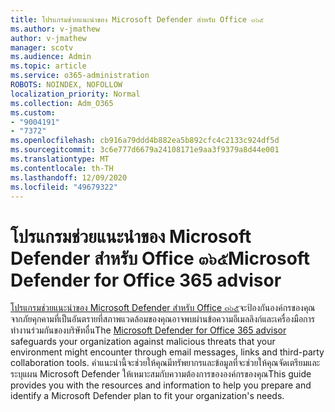 ```yaml
---
title: โปรแกรมช่วยแนะนำของ Microsoft Defender สำหรับ Office ๓๖๕
ms.author: v-jmathew
author: v-jmathew
manager: scotv
ms.audience: Admin
ms.topic: article
ms.service: o365-administration
ROBOTS: NOINDEX, NOFOLLOW
localization_priority: Normal
ms.collection: Adm_O365
ms.custom:
- "9004191"
- "7372"
ms.openlocfilehash: cb916a79ddd4b882ea5b892cfc4c2133c924df5d
ms.sourcegitcommit: 3c6e777d6679a24108171e9aa3f9379a8d44e001
ms.translationtype: MT
ms.contentlocale: th-TH
ms.lasthandoff: 12/09/2020
ms.locfileid: "49679322"
---
```

# <a name="microsoft-defender-for-office-365-advisor"></a><span data-ttu-id="d58d4-102">โปรแกรมช่วยแนะนำของ Microsoft Defender สำหรับ Office ๓๖๕</span><span class="sxs-lookup"><span data-stu-id="d58d4-102">Microsoft Defender for Office 365 advisor</span></span>

<span data-ttu-id="d58d4-103">[โปรแกรมช่วยแนะนำของ Microsoft Defender สำหรับ Office ๓๖๕](https://go.microsoft.com/fwlink/?linkid=2146614)จะป้องกันองค์กรของคุณจากภัยคุกคามที่เป็นอันตรายที่สภาพแวดล้อมของคุณอาจพบผ่านข้อความอีเมลลิงก์และเครื่องมือการทำงานร่วมกันของบริษัทอื่น</span><span class="sxs-lookup"><span data-stu-id="d58d4-103">The [Microsoft Defender for Office 365 advisor](https://go.microsoft.com/fwlink/?linkid=2146614) safeguards your organization against malicious threats that your environment might encounter through email messages, links and third-party collaboration tools.</span></span> <span data-ttu-id="d58d4-104">คำแนะนำนี้จะช่วยให้คุณมีทรัพยากรและข้อมูลที่จะช่วยให้คุณจัดเตรียมและระบุแผน Microsoft Defender ให้เหมาะสมกับความต้องการขององค์กรของคุณ</span><span class="sxs-lookup"><span data-stu-id="d58d4-104">This guide provides you with the resources and information to help you prepare and identify a Microsoft Defender plan to fit your organization's needs.</span></span>
